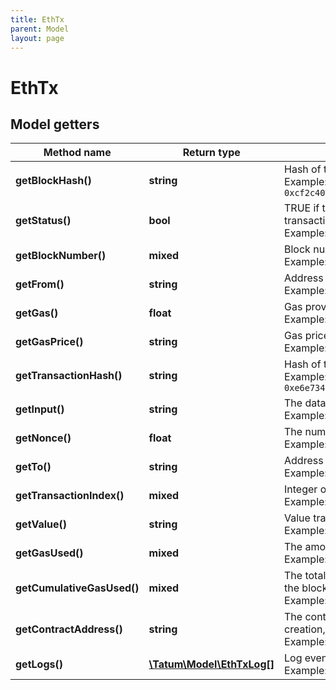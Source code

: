 ```yaml
---
title: EthTx
parent: Model
layout: page
---
```


# EthTx

## Model getters

Method name | Return type | Description | Notes
------------ | ------------- | ------------- | -------------
**getBlockHash()** | **string** | Hash of the block where this transaction was in. <br>Example: `0xcf2c40f475e78c7c19778e1ae999a0e371c9319b38182ea15dc94536f13f9137` | [optional]
**getStatus()** | **bool** | TRUE if the transaction was successful, FALSE, if the EVM reverted the transaction. <br>Example: `true` | [optional]
**getBlockNumber()** | **mixed** | Block number where this transaction was in. <br>Example: `6470854` | [optional]
**getFrom()** | **string** | Address of the sender. <br>Example: `0x81b7E08F65Bdf5648606c89998A9CC8164397647` | [optional]
**getGas()** | **float** | Gas provided by the sender. <br>Example: `21000` | [optional]
**getGasPrice()** | **string** | Gas price provided by the sender in wei. <br>Example: `1000000000` | [optional]
**getTransactionHash()** | **string** | Hash of the transaction. <br>Example: `0xe6e7340394958674cdf8606936d292f565e4ecc476aaa8b258ec8a141f7c75d7` | [optional]
**getInput()** | **string** | The data sent along with the transaction. <br>Example: `0x` | [optional]
**getNonce()** | **float** | The number of transactions made by the sender prior to this one. <br>Example: `26836405` | [optional]
**getTo()** | **string** | Address of the receiver. 'null' when its a contract creation transaction. <br>Example: `0xbC546fa1716Ed886967cf73f40e8F2F5e623a92d` | [optional]
**getTransactionIndex()** | **mixed** | Integer of the transactions index position in the block. <br>Example: `3` | [optional]
**getValue()** | **string** | Value transferred in wei. <br>Example: `1000000000000000000` | [optional]
**getGasUsed()** | **mixed** | The amount of gas used by this specific transaction alone. <br>Example: `21000` | [optional]
**getCumulativeGasUsed()** | **mixed** | The total amount of gas used when this transaction was executed in the block. <br>Example: `314159` | [optional]
**getContractAddress()** | **string** | The contract address created, if the transaction was a contract creation, otherwise null. <br>Example: `0x81b7E08F65Bdf5648606c89998A9CC8164397647` | [optional]
**getLogs()** | [**\Tatum\Model\EthTxLog[]**](../EthTxLog) | Log events, that happened in this transaction. <br>Example: `null` | [optional]

